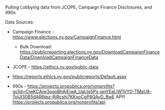 Pulling Lobbying data from JCOPE, Campaign Finance Disclosures, and 990s

Data Sources:

- Campaign Finance - https://www.elections.ny.gov/CampaignFinance.html 
  - Bulk Download: https://publicreporting.elections.ny.gov/DownloadCampaignFinanceData/DownloadCampaignFinanceData
  

- JCOPE - https://ethics.ny.gov/public-data
- https://reports.ethics.ny.gov/publicreports/Default.aspx

- 990s - https://projects.propublica.org/nonprofits?gclid=CjwKCAjw3oqoBhAjEiwA_UaLtg5Px-ianYEaLIW1VYO-TMaU8-7olJI30B5dAR6tpz-RiRcshi7KKxoCgP8QAvD_BwE 
	API!! https://projects.propublica.org/nonprofits/api 
